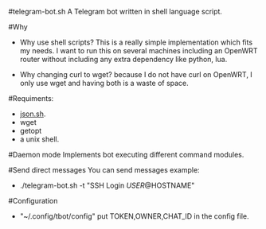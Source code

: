 #telegram-bot.sh
A Telegram bot written in shell language script.

#Why
* Why use shell scripts?
This is a really simple implementation which fits my needs.
I want to run this on several machines including an OpenWRT router 
without including any extra dependency like python, lua.

* Why changing curl to wget? because I do not have curl on OpenWRT,
I only use wget and having both is a waste of space.

#Requiments:
* [json.sh](https://github.com/dominictarr/JSON.sh).
* wget
* getopt
* a unix shell. 

#Daemon mode
Implements bot executing different command modules.

#Send direct messages
You can send messages
example:
- ./telegram-bot.sh -t "SSH Login $USER@$HOSTNAME"

#Configuration
- "~/.config/tbot/config" put TOKEN,OWNER,CHAT_ID in the config file.
